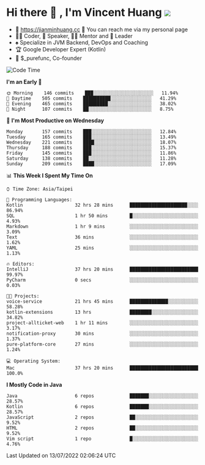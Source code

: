 # Hi there 👋 , I'm Vincent Huang ![](https://komarev.com/ghpvc/?username=Jian-Min-Huang)
- 💎 https://jianminhuang.cc 🙋 You can reach me via my personal page
- 👨‍💻 Coder, 🎤 Speaker, 👨‍🏫 Mentor and 🚀 Leader
- ♠️ Specialize in JVM Backend, DevOps and Coaching
- 🏆 Google Developer Expert (Kotlin)
- 💼 $_purefunc, Co-founder

<!--START_SECTION:waka-->
![Code Time](http://img.shields.io/badge/Code%20Time-0%20secs-blue)

**I'm an Early 🐤** 

```text
🌞 Morning    146 commits    ███░░░░░░░░░░░░░░░░░░░░░░   11.94% 
🌆 Daytime    505 commits    ██████████░░░░░░░░░░░░░░░   41.29% 
🌃 Evening    465 commits    █████████░░░░░░░░░░░░░░░░   38.02% 
🌙 Night      107 commits    ██░░░░░░░░░░░░░░░░░░░░░░░   8.75%

```
📅 **I'm Most Productive on Wednesday** 

```text
Monday       157 commits    ███░░░░░░░░░░░░░░░░░░░░░░   12.84% 
Tuesday      165 commits    ███░░░░░░░░░░░░░░░░░░░░░░   13.49% 
Wednesday    221 commits    ████░░░░░░░░░░░░░░░░░░░░░   18.07% 
Thursday     188 commits    ███░░░░░░░░░░░░░░░░░░░░░░   15.37% 
Friday       145 commits    ███░░░░░░░░░░░░░░░░░░░░░░   11.86% 
Saturday     138 commits    ██░░░░░░░░░░░░░░░░░░░░░░░   11.28% 
Sunday       209 commits    ████░░░░░░░░░░░░░░░░░░░░░   17.09%

```


📊 **This Week I Spent My Time On** 

```text
⌚︎ Time Zone: Asia/Taipei

💬 Programming Languages: 
Kotlin                   32 hrs 28 mins      █████████████████████░░░░   86.94% 
SQL                      1 hr 50 mins        █░░░░░░░░░░░░░░░░░░░░░░░░   4.93% 
Markdown                 1 hr 9 mins         ░░░░░░░░░░░░░░░░░░░░░░░░░   3.09% 
Text                     36 mins             ░░░░░░░░░░░░░░░░░░░░░░░░░   1.62% 
YAML                     25 mins             ░░░░░░░░░░░░░░░░░░░░░░░░░   1.13%

🔥 Editors: 
IntelliJ                 37 hrs 20 mins      █████████████████████████   99.97% 
PyCharm                  0 secs              ░░░░░░░░░░░░░░░░░░░░░░░░░   0.03%

🐱‍💻 Projects: 
voice-service            21 hrs 45 mins      ██████████████░░░░░░░░░░░   58.28% 
kotlin-extensions        13 hrs              ████████░░░░░░░░░░░░░░░░░   34.82% 
project-allticket-web    1 hr 11 mins        ░░░░░░░░░░░░░░░░░░░░░░░░░   3.17% 
notification-proxy       30 mins             ░░░░░░░░░░░░░░░░░░░░░░░░░   1.37% 
pure-platform-core       27 mins             ░░░░░░░░░░░░░░░░░░░░░░░░░   1.24%

💻 Operating System: 
Mac                      37 hrs 20 mins      █████████████████████████   100.0%

```

**I Mostly Code in Java** 

```text
Java                     6 repos             ███████░░░░░░░░░░░░░░░░░░   28.57% 
Kotlin                   6 repos             ███████░░░░░░░░░░░░░░░░░░   28.57% 
JavaScript               2 repos             ██░░░░░░░░░░░░░░░░░░░░░░░   9.52% 
HTML                     2 repos             ██░░░░░░░░░░░░░░░░░░░░░░░   9.52% 
Vim script               1 repo              █░░░░░░░░░░░░░░░░░░░░░░░░   4.76%

```



 Last Updated on 13/07/2022 02:06:24 UTC
<!--END_SECTION:waka-->
